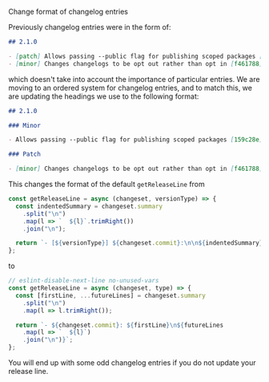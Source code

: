 Change format of changelog entries

Previously changelog entries were in the form of:

```md
## 2.1.0

- [patch] Allows passing --public flag for publishing scoped packages [159c28e](https://bitbucket.org/atlassian/atlaskit-mk-2/commits/159c28e)
- [minor] Changes changelogs to be opt out rather than opt in [f461788](https://bitbucket.org/atlassian/atlaskit-mk-2/commits/f461788)
```

which doesn't take into account the importance of particular entries. We are moving to an ordered system for changelog
entries, and to match this, we are updating the headings we use to the following format:

```md
## 2.1.0

### Minor

- Allows passing --public flag for publishing scoped packages [159c28e](https://bitbucket.org/atlassian/atlaskit-mk-2/commits/159c28e)

### Patch

- [minor] Changes changelogs to be opt out rather than opt in [f461788](https://bitbucket.org/atlassian/atlaskit-mk-2/commits/f461788)
```

This changes the format of the default `getReleaseLine` from

```js
const getReleaseLine = async (changeset, versionType) => {
  const indentedSummary = changeset.summary
    .split("\n")
    .map(l => `  ${l}`.trimRight())
    .join("\n");

  return `- [${versionType}] ${changeset.commit}:\n\n${indentedSummary}`;
};
```

to

```js
// eslint-disable-next-line no-unused-vars
const getReleaseLine = async (changeset, type) => {
  const [firstLine, ...futureLines] = changeset.summary
    .split("\n")
    .map(l => l.trimRight());

  return `- ${changeset.commit}: ${firstLine}\n${futureLines
    .map(l => `  ${l}`)
    .join("\n")}`;
};
```

You will end up with some odd changelog entries if you do not update your release line.
